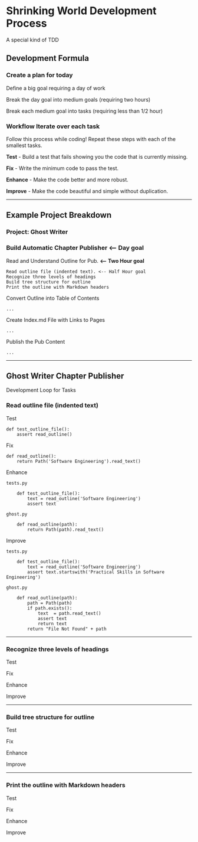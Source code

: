 # Shrinking World Development Process

A special kind of TDD


## Development Formula


### Create a plan for today

Define a big goal requiring a day of work

Break the day goal into medium goals (requiring two hours)

Break each medium goal into tasks (requiring less than 1/2 hour)


### Workflow Iterate over each task

Follow this process while coding!  Repeat these steps with each of the smallest tasks.

**Test** - Build a test that fails showing you the code that is currently missing.

**Fix** - Write the minimum code to pass the test.

**Enhance** - Make the code better and more robust.

**Improve** - Make the code beautiful and simple without duplication.

---

## Example Project Breakdown


### Project: Ghost Writer

### Build Automatic Chapter Publisher **<-- Day goal**

Read and Understand Outline for Pub. **<-- Two Hour goal**

    Read outline file (indented text). <-- Half Hour goal
    Recognize three levels of headings
    Build tree structure for outline
    Print the outline with Markdown headers

Convert Outline into Table of Contents

    ...

Create Index.md File with Links to Pages

    ...

Publish the Pub Content

    ...


---

## Ghost Writer Chapter Publisher

Development Loop for Tasks


### Read outline file (indented text)

Test

    def test_outline_file():
        assert read_outline()

Fix

    def read_outline():
        return Path('Software Engineering').read_text()

Enhance

    tests.py

        def test_outline_file():
            text = read_outline('Software Engineering')
            assert text

    ghost.py

        def read_outline(path):
            return Path(path).read_text()

Improve

    tests.py

        def test_outline_file():
            text = read_outline('Software Engineering')
            assert text.startswith('Practical Skills in Software Engineering')

    ghost.py

        def read_outline(path):
            path = Path(path)
            if path.exists():
                text  = path.read_text()
                assert text
                return text
            return "File Not Found" + path

---

### Recognize three levels of headings

Test

Fix

Enhance

Improve


---

### Build tree structure for outline

Test

Fix

Enhance

Improve


---


### Print the outline with Markdown headers

Test

Fix

Enhance

Improve


